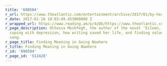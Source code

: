 ```yaml
---
title: '698504'
r_url: https://www.theatlantic.com/entertainment/archive/2017/01/by-heart-ottessa-moshfegh/513308/
r_date: 2017-01-18 18:03:49.453000000 Z
r_wrapped_url: https://www.reading.am/p/4zDb/https://www.theatlantic.com/entertainment/archive/2017/01/by-heart-ottessa-moshfegh/513308/
r_page_description: Ottessa Moshfegh, the author of the novel 'Eileen,' opens up about
  coping with depression, how writing saved her life, and finding solace in an overlooked
  song.
r_page_title: Finding Meaning in Going Nowhere
r_title: Finding Meaning in Going Nowhere
r_id: '698504'
r_page_id: '512428'
---
```


